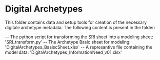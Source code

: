 # Digital Archetypes

This folder contains data and setup tools for creation of the necessary digitale archetype metadata. The following content is present in the folder:

-- The python script for transforming the SRI sheet into a modeling sheet: 'SRI_transform.py'
-- The Archetype Basic sheet for modeling: 'DigitalArchetypes_BasiscSheet.xlsx'
-- A represantive file containing the model data: 'DigitalArchetypes_InformationNeed_v01.xlsx'

